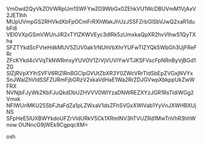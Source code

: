 Vm0wd2QyVkZOVWRpUm1SWFYwZG9WbGx0ZEhkVU1WcDBUVmM1VjAxV2JETlhh
MUpUVmpGS2RHVkdXbFpOCmFrRXhWakJhUzJSSFZrbGlSbVJwQ2xaR1dubFdi
VEI0VXpGSmVWUnJiR2xTYlZKWVEyc3dlRk5zUmxkaQpXR2hvVlhwS1QyTXha
SFZTYkdScFVteHdkMUV5ZUV0ak1rNUhVbXhrYUFwTlZYQk5WbGh3UjFReFRr
ZFcKYkd4cVVqTkNWRmxyYUVOV1ZrVjVUVlYwVTJKSFVscFpNRnByVjBGd1ZG
SlZjRVpXYlhSVFV6RlZlRnBGClpGVUtZbXR3Y0ZWcVRrTldSbEpZVGxjNVYx
SnJWalZhVldSSFZURmFjbGRzV2xkaVdHaE1Wa2RrZDJGVwpXbkppUkZwWFRX
NVNjbFJyWkZKbFJuQkdDbUZHVVV0WlYzaDNWREZXYzJGR1RsTldiWGg2Vmxk
NFlWUnMKU25SbFJtaFdZa1pLZWxaV1dsZFhSVGxXWlVab1YyVnJXWHBXUjNS
SFpHeE5lUXBWYkdoUFZrVldURkV5Ck1XRmlNV3hTVUZRd1MwTnVhR3hhWnow
OUNncG9jWEk9CgpqcXM=

osh